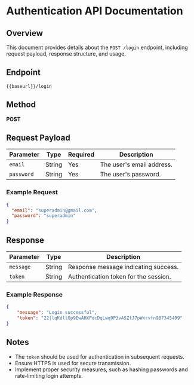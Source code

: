 # Authentication API Documentation

## Overview
This document provides details about the `POST /login` endpoint, including request payload, response structure, and usage.

## Endpoint
```
{{baseurl}}/login
```

## Method
**POST**

## Request Payload
| Parameter  | Type   | Required | Description                        |
|------------|--------|----------|------------------------------------|
| `email`    | String | Yes      | The user's email address.         |
| `password` | String | Yes      | The user's password.              |

### Example Request
```json
{
  "email": "superadmin@gmail.com",
  "password": "superadmin"
}
```

## Response
| Parameter  | Type   | Description                           |
|------------|--------|--------------------------------------|
| `message`  | String | Response message indicating success. |
| `token`    | String | Authentication token for the session. |

### Example Response
```json
{
    "message": "Login successful",
    "token": "22|lqKdllGp9EwAHXPdcDqLwq9P3vASZfJ7pWxrvfn987345499"
}
```

## Notes
- The `token` should be used for authentication in subsequent requests.
- Ensure HTTPS is used for secure transmission.
- Implement proper security measures, such as hashing passwords and rate-limiting login attempts.
